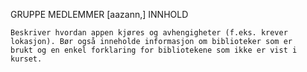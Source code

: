 GRUPPE MEDLEMMER [aazann,]
INNHOLD

    Beskriver hvordan appen kjøres og avhengigheter (f.eks. krever
    lokasjon). Bør også inneholde informasjon om biblioteker som er
    brukt og en enkel forklaring for bibliotekene som ikke er vist i
    kurset.